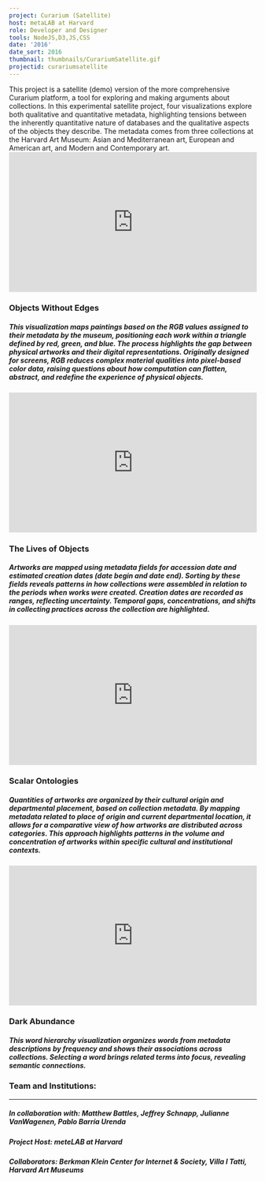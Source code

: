 ```yaml
---
project: Curarium (Satellite)
host: metaLAB at Harvard
role: Developer and Designer
tools: NodeJS,D3,JS,CSS
date: '2016'
date_sort: 2016
thumbnail: thumbnails/CurariumSatellite.gif
projectid: curariumsatellite
---
```


<!-- Project overview -->
<div class="project">
  This project is a satellite (demo) version of the more comprehensive Curarium platform, a tool for exploring and making arguments about collections. In this experimental satellite project, four visualizations explore both qualitative and quantitative metadata, highlighting tensions between the inherently quantitative nature of databases and the qualitative aspects of the objects they describe. The metadata comes from three collections at the Harvard Art Museum: Asian and Mediterranean art, European and American art, and Modern and Contemporary art.
</div>

<!-- Section: Sample project -->
<div class="project">
  <div style="padding:56.25% 0 0 0;position:relative;">
    <iframe
      allow="autoplay; fullscreen; picture-in-picture; clipboard-write; encrypted-media"
      frameborder="0"
      src="https://player.vimeo.com/video/1078120135?h=dd59005dbf&amp;badge=0&amp;autopause=1&amp;player_id=0&amp;app_id=58479"
      style="position:absolute;top:0;left:0;width:100%;height:100%;"
      title="Curarium (Satellite) - Objects Without Edges"
    ></iframe>
  </div>

  ### Objects Without Edges

  ##### This visualization maps paintings based on the RGB values assigned to their metadata by the museum, positioning each work within a triangle defined by red, green, and blue. The process highlights the gap between physical artworks and their digital representations. Originally designed for screens, RGB reduces complex material qualities into pixel-based color data, raising questions about how computation can flatten, abstract, and redefine the experience of physical objects.
</div>

<!-- Section: Sample project -->
<div class="project">
  <div style="padding:56.25% 0 0 0;position:relative;">
    <iframe
      allow="autoplay; fullscreen; picture-in-picture; clipboard-write; encrypted-media"
      frameborder="0"
      src="https://player.vimeo.com/video/1078736317?h=6037e86df4&amp;badge=0&amp;autopause=1&amp;player_id=0&amp;app_id=58479"
      data-ready="true"
      style="position:absolute;top:0;left:0;width:100%;height:100%;"
      title="Curarium (Satellite) - The Lives of Objects"
    ></iframe>
  </div>

  ### The Lives of Objects

  ##### Artworks are mapped using metadata fields for accession date and estimated creation dates (date begin and date end). Sorting by these fields reveals patterns in how collections were assembled in relation to the periods when works were created. Creation dates are recorded as ranges, reflecting uncertainty. Temporal gaps, concentrations, and shifts in collecting practices across the collection are highlighted.
</div>

<!-- Section: Sample project -->
<div class="project">
  <div style="padding:56.25% 0 0 0;position:relative;">
    <iframe
      allow="autoplay; fullscreen; picture-in-picture; clipboard-write; encrypted-media"
      frameborder="0"
      src="https://player.vimeo.com/video/1078738450?h=427ef69e78&amp;badge=0&amp;autopause=1&amp;player_id=0&amp;app_id=58479"
      data-ready="true"
      style="position:absolute;top:0;left:0;width:100%;height:100%;"
      title="Curarium (Satellite) - Scalar Ontologies"
    ></iframe>
  </div>

  ### Scalar Ontologies

  ##### Quantities of artworks are organized by their cultural origin and departmental placement, based on collection metadata. By mapping metadata related to place of origin and current departmental location, it allows for a comparative view of how artworks are distributed across categories. This approach highlights patterns in the volume and concentration of artworks within specific cultural and institutional contexts.
</div>

<!-- Section: Sample project -->
<div class="project">
  <div style="padding:56.25% 0 0 0;position:relative;">
    <iframe
      allow="autoplay; fullscreen; picture-in-picture; clipboard-write; encrypted-media"
      frameborder="0"
      src="https://player.vimeo.com/video/1078739690?h=a88fa10474&amp;badge=0&amp;autopause=1&amp;player_id=0&amp;app_id=58479"
      style="position:absolute;top:0;left:0;width:100%;height:100%;"
      title="Currarium (Satellite) - Dark Abundance"
    ></iframe>
  </div>

  ### Dark Abundance

  ##### This word hierarchy visualization organizes words from metadata descriptions by frequency and shows their associations across collections. Selecting a word brings related terms into focus, revealing semantic connections.
</div>

<!-- Section: Credits -->
<div class="project-credits">

  ### Team and Institutions:
  ---
  ##### In collaboration with: Matthew Battles, Jeffrey Schnapp, Julianne VanWagenen, Pablo Barría Urenda
  ##### Project Host: meteLAB at Harvard
  ##### Collaborators: Berkman Klein Center for Internet & Society, Villa I Tatti, Harvard Art Museums

</div>